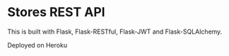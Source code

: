 # Stores REST API

This is built with Flask, Flask-RESTful, Flask-JWT and Flask-SQLAlchemy.

Deployed on Heroku
